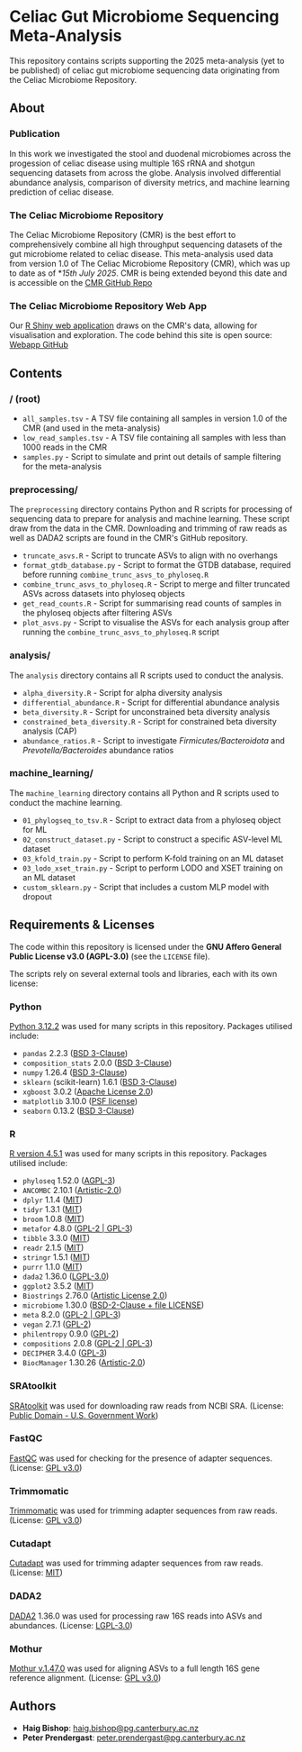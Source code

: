 # Celiac Gut Microbiome Sequencing Meta-Analysis
This repository contains scripts supporting the 2025 meta-analysis (yet to be published) of celiac gut microbiome sequencing data originating from the Celiac Microbiome Repository.

## About

### Publication
In this work we investigated the stool and duodenal microbiomes across the progession of celiac disease using multiple 16S rRNA and shotgun sequencing datasets from across the globe. Analysis involved differential abundance analysis, comparison of diversity metrics, and machine learning prediction of celiac disease. 

### The Celiac Microbiome Repository
The Celiac Microbiome Repository (CMR) is the best effort to comprehensively combine all high throughput sequencing datasets of the gut microbiome related to celiac disease. This meta-analysis used data from version 1.0 of The Celiac Microbiome Repository (CMR), which was up to date as of **15th July 2025*. CMR is being extended beyond this date and is accessible on the [CMR GitHub Repo](https://github.com/CeliacMicrobiomeRepo/celiac-repository/tree/main/)

### The Celiac Microbiome Repository Web App
Our [R Shiny web application](https://celiac.shinyapps.io/celiac-webapp/) draws on the CMR's data, allowing for visualisation and exploration. The code behind this site is open source: [Webapp GitHub](https://github.com/CeliacMicrobiomeRepo/celiac-webapp/tree/main)

## Contents

### / (root)
 - `all_samples.tsv` - A TSV file containing all samples in version 1.0 of the CMR (and used in the meta-analysis)
 - `low_read_samples.tsv` - A TSV file containing all samples with less than 1000 reads in the CMR
 - `samples.py` - Script to simulate and print out details of sample filtering for the meta-analysis

### preprocessing/
The `preprocessing` directory contains Python and R scripts for processing of sequencing data to prepare for analysis and machine learning. These script draw from the data in the CMR. Downloading and trimming of raw reads as well as DADA2 scripts are found in the CMR's GitHub repository.
 - `truncate_asvs.R` - Script to truncate ASVs to align with no overhangs
 - `format_gtdb_database.py` - Script to format the GTDB database, required before running `combine_trunc_asvs_to_phyloseq.R`
 - `combine_trunc_asvs_to_phyloseq.R` - Script to merge and filter truncated ASVs across datasets into phyloseq objects
 - `get_read_counts.R` - Script for summarising read counts of samples in the phyloseq objects after filtering ASVs
 - `plot_asvs.py` - Script to visualise the ASVs for each analysis group after running the `combine_trunc_asvs_to_phyloseq.R` script

### analysis/
The `analysis` directory contains all R scripts used to conduct the analysis.
 - `alpha_diversity.R` - Script for alpha diversity analysis
 - `differential_abundance.R` - Script for differential abundance analysis
 - `beta_diversity.R` - Script for unconstrained beta diversity analysis
 - `constrained_beta_diversity.R` - Script for constrained beta diversity analysis (CAP)
 - `abundance_ratios.R` - Script to investigate *Firmicutes/Bacteroidota* and *Prevotella/Bacteroides* abundance ratios

### machine_learning/
The `machine_learning` directory contains all Python and R scripts used to conduct the machine learning.
 - `01_phylogseq_to_tsv.R` - Script to extract data from a phyloseq object for ML
 - `02_construct_dataset.py` - Script to construct a specific ASV-level ML dataset
 - `03_kfold_train.py` - Script to perform K-fold training on an ML dataset
 - `03_lodo_xset_train.py` - Script to perform LODO and XSET training on an ML dataset
 - `custom_sklearn.py` - Script that includes a custom MLP model with dropout

## Requirements & Licenses

The code within this repository is licensed under the **GNU Affero General Public License v3.0 (AGPL-3.0)** (see the `LICENSE` file).

The scripts rely on several external tools and libraries, each with its own license:

### Python
[Python 3.12.2](https://www.python.org/downloads/release/python-3122/) was used for many scripts in this repository. Packages utilised include:
 - `pandas` 2.2.3 ([BSD 3-Clause](https://github.com/pandas-dev/pandas/blob/main/LICENSE))
 - `composition_stats` 2.0.0 ([BSD 3-Clause](https://github.com/ntessore/composition_stats/blob/main/LICENSE.txt))
 - `numpy` 1.26.4 ([BSD 3-Clause](https://github.com/numpy/numpy/blob/main/LICENSE.txt))
 - `sklearn` (scikit-learn) 1.6.1 ([BSD 3-Clause](https://github.com/scikit-learn/scikit-learn/blob/main/COPYING))
 - `xgboost` 3.0.2 ([Apache License 2.0](https://github.com/dmlc/xgboost/blob/master/LICENSE))
 - `matplotlib` 3.10.0 ([PSF license](https://github.com/matplotlib/matplotlib/blob/main/LICENSE/LICENSE))
 - `seaborn` 0.13.2 ([BSD 3-Clause](https://github.com/mwaskom/seaborn/blob/master/LICENSE.md))

### R
[R version 4.5.1](https://www.r-project.org/) was used for many scripts in this repository. Packages utilised include:
 - `phyloseq` 1.52.0 ([AGPL-3](https://www.bioconductor.org/packages/release/bioc/html/phyloseq.html))
 - `ANCOMBC` 2.10.1 ([Artistic-2.0](https://www.bioconductor.org/packages/release/bioc/html/ANCOMBC.html))
 - `dplyr` 1.1.4 ([MIT](https://dplyr.tidyverse.org/LICENSE.html))
 - `tidyr` 1.3.1 ([MIT](https://tidyr.tidyverse.org/LICENSE.html))
 - `broom` 1.0.8 ([MIT](https://broom.tidymodels.org/LICENSE.html))
 - `metafor` 4.8.0 ([GPL-2 | GPL-3](https://cran.r-project.org/package=metafor))
 - `tibble` 3.3.0 ([MIT](https://tibble.tidyverse.org/LICENSE.html))
 - `readr` 2.1.5 ([MIT](https://readr.tidyverse.org/LICENSE.html))
 - `stringr` 1.5.1 ([MIT](https://stringr.tidyverse.org/LICENSE.html))
 - `purrr` 1.1.0 ([MIT](https://purrr.tidyverse.org/LICENSE.html))
 - `dada2` 1.36.0 ([LGPL-3.0](https://github.com/benjjneb/dada2/blob/master/LICENSE))
 - `ggplot2` 3.5.2 ([MIT](https://github.com/tidyverse/ggplot2/blob/main/LICENSE.md))
 - `Biostrings` 2.76.0 ([Artistic License 2.0](https://bioconductor.org/packages/release/bioc/html/Biostrings.html))
 - `microbiome` 1.30.0 ([BSD-2-Clause + file LICENSE](https://www.bioconductor.org/packages/release/bioc/html/microbiome.html))
 - `meta` 8.2.0 ([GPL-2 | GPL-3](https://cran.r-project.org/package=meta))
 - `vegan` 2.7.1 ([GPL-2](https://cran.r-project.org/package=vegan))
 - `philentropy` 0.9.0 ([GPL-2](https://cran.r-project.org/package=philentropy))
 - `compositions` 2.0.8 ([GPL-2 | GPL-3](https://cran.r-project.org/package=compositions))
 - `DECIPHER` 3.4.0 ([GPL-3](https://bioconductor.org/packages/release/bioc/html/DECIPHER.html))
 - `BiocManager` 1.30.26 ([Artistic-2.0](https://cran.r-project.org/package=BiocManager))


### SRAtoolkit
[SRAtoolkit](https://github.com/ncbi/sra-tools/wiki/02.-Installing-SRA-Toolkit) was used for downloading raw reads from NCBI SRA. (License: [Public Domain - U.S. Government Work](https://github.com/ncbi/sra-tools/blob/master/LICENSE))

### FastQC
[FastQC](https://www.bioinformatics.babraham.ac.uk/projects/fastqc/) was used for checking for the presence of adapter sequences. (License: [GPL v3.0](https://github.com/s-andrews/FastQC/blob/master/LICENSE.txt))

### Trimmomatic
[Trimmomatic](https://github.com/usadellab/Trimmomatic/releases) was used for trimming adapter sequences from raw reads. (License: [GPL v3.0](https://github.com/usadellab/Trimmomatic/blob/main/LICENSE))

### Cutadapt
[Cutadapt](https://cutadapt.readthedocs.io/en/stable/installation.html) was used for trimming adapter sequences from raw reads. (License: [MIT](https://github.com/marcelm/cutadapt/blob/main/LICENSE))

### DADA2
[DADA2](https://benjjneb.github.io/dada2/tutorial.html) 1.36.0 was used for processing raw 16S reads into ASVs and abundances. (License: [LGPL-3.0](https://github.com/benjjneb/dada2/blob/master/LICENSE))

### Mothur
[Mothur v.1.47.0](https://github.com/mothur/mothur/releases/tag/v.1.47.0) was used for aligning ASVs to a full length 16S gene reference alignment. (License: [GPL v3.0](https://github.com/mothur/mothur/blob/master/LICENSE.md))


## Authors
- **Haig Bishop**:    haig.bishop@pg.canterbury.ac.nz
- **Peter Prendergast**:    peter.prendergast@pg.canterbury.ac.nz

